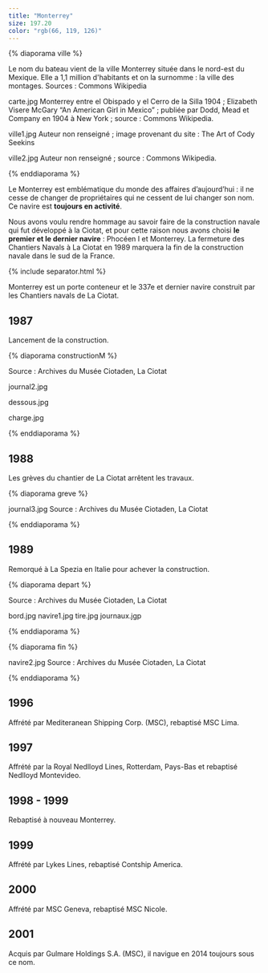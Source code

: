 ```yaml
---
title: "Monterrey"
size: 197.20
color: "rgb(66, 119, 126)"
---
```


{% diaporama ville %}

Le nom du bateau vient de la ville Monterrey située dans le nord-est du Mexique. Elle a 1,1 million d'habitants et on la surnomme : la ville des montages.
Sources : Commons Wikipedia

carte.jpg
Monterrey entre el Obispado y el Cerro de la Silla 1904 ; Elizabeth Visere McGary “An American Girl in Mexico” ; publiée par Dodd, Mead et Company en 1904 à New York ; source : Commons Wikipedia.

ville1.jpg
Auteur non renseigné ; image provenant du site : The Art of Cody Seekins

ville2.jpg
Auteur non renseigné ; source : Commons Wikipedia.

{% enddiaporama %}


Le Monterrey est emblématique du monde des affaires d’aujourd’hui : il ne cesse de changer de propriétaires qui ne cessent de lui changer son nom. Ce navire est **toujours en activité**.

Nous avons voulu rendre hommage au savoir faire de la construction navale qui fut développé à la Ciotat, et pour cette raison nous avons choisi **le premier et le dernier navire** : Phocéen I et Monterrey. La fermeture des Chantiers Navals à La Ciotat en 1989 marquera la fin de la construction navale dans le sud de la France.

{% include separator.html %}

Monterrey est un porte conteneur et le 337e et dernier navire construit par les Chantiers navals de La Ciotat.

1987
------------

Lancement de la construction.

{% diaporama constructionM %}

Source : Archives du Musée Ciotaden, La Ciotat

journal2.jpg

dessous.jpg

charge.jpg

{% enddiaporama %}

1988
------------

Les grèves du chantier de La Ciotat arrêtent les travaux.

{% diaporama greve %}

journal3.jpg
Source : Archives du Musée Ciotaden, La Ciotat


{% enddiaporama %}

1989
------------

Remorqué à La Spezia en Italie pour achever la construction.

{% diaporama depart %}

Source : Archives du Musée Ciotaden, La Ciotat

bord.jpg
navire1.jpg
tire.jpg
journaux.jgp

{% enddiaporama %}


{% diaporama fin %}

navire2.jpg
Source : Archives du Musée Ciotaden, La Ciotat

{% enddiaporama %}

1996
------------

Affrété par Mediteranean Shipping Corp. (MSC), rebaptisé MSC Lima.

1997
------------

Affrété par la Royal Nedlloyd Lines, Rotterdam, Pays-Bas et rebaptisé Nedlloyd Montevideo.

1998 - 1999
------------

Rebaptisé à nouveau Monterrey.

1999
------------

Affrété par Lykes Lines, rebaptisé Contship America.

2000
------------

Affrété par MSC Geneva, rebaptisé MSC Nicole.

2001
------------

Acquis par Gulmare Holdings S.A. (MSC), il navigue en 2014 toujours sous ce nom.
